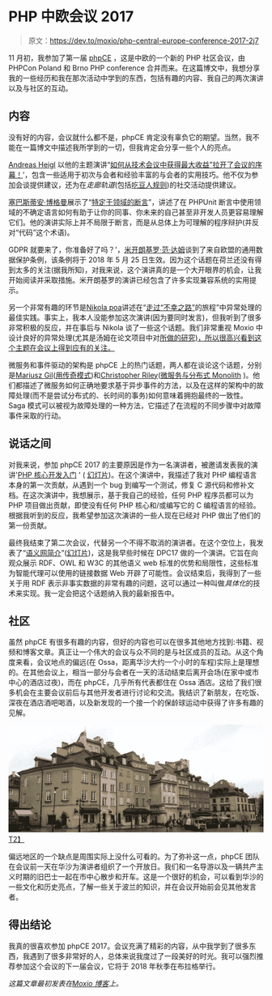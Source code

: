 # PHP 中欧会议 2017

> 原文：<https://dev.to/moxio/php-central-europe-conference-2017-2j7>

11 月初，我参加了第一届 [phpCE](https://2017.phpce.eu/) ，这是中欧的一个新的 PHP 社区会议，由 PHPCon Poland 和 Brno PHP conference 合并而来。在这篇博文中，我想分享我的一些经历和我在那次活动中学到的东西，包括有趣的内容、我自己的两次演讲以及与社区的互动。

## 内容

没有好的内容，会议就什么都不是，phpCE 肯定没有辜负它的期望。当然，我不能在一篇博文中描述我所学到的一切，但我肯定会分享一些个人的亮点。

[Andreas Heigl](https://twitter.com/heiglandreas) 以他的主题演讲“[如何从技术会议中获得最大收益”拉开了会议的序幕！](https://joind.in/event/php-central-europe-conference/how-to-get-the-most-out-of-a-tech-conference)’，包含一些适用于初次与会者和经验丰富的与会者的实用技巧。他不仅为参加会谈提供建议，还为在*走廊轨道*(包括[吃豆人规则](http://ericholscher.com/blog/2017/aug/2/pacman-rule-conferences/))的社交活动提供建议。

[塞巴斯蒂安·博格曼](https://twitter.com/s_bergmann)展示了“[特定于领域的断言](https://joind.in/event/php-central-europe-conference/domain-specific-assertions)”，讲述了在 PHPUnit 断言中使用领域的不确定语言如何有助于让你的同事、你未来的自己甚至非开发人员更容易理解它们。他的演讲实际上并不局限于断言，而是从总体上为可理解的程序辩护(并反对“代码”这个术语)。

GDPR 就要来了，你准备好了吗？'，[米开朗基罗·范·达姆](https://twitter.com/DragonBe)谈到了来自欧盟的通用数据保护条例，该条例将于 2018 年 5 月 25 日生效。因为这个话题在荷兰还没有得到太多的关注(据我所知)，对我来说，这个演讲真的是一个大开眼界的机会，让我开始阅读并采取措施。米开朗基罗的演讲已经包含了许多实现兼容系统的实用提示。

另一个非常有趣的环节是[Nikola poa](https://twitter.com/nikolaposa)讲述在“[走过“不幸之路”](https://joind.in/event/php-central-europe-conference/journey-through-unhappy-path---dealing-with-exceptional-conditions)的旅程”中异常处理的最佳实践。事实上，我本人没能参加这次演讲(因为要同时发言)，但我听到了很多非常积极的反应，并在事后与 Nikola 谈了一些这个话题。我们非常重视 Moxio 中设计良好的异常处理(尤其是汤姆在论文项目中对[所做的研究)，所以很高兴看到这个主题在会议上得到应有的关注。](https://www.moxio.com/blog/14/understanding-exceptional-flow)

微服务和事件驱动的架构是 phpCE 上的热门话题，两人都在谈论这个话题，分别是[Mariusz Gil](https://twitter.com/mariuszgil)([用传奇模式](https://joind.in/event/php-central-europe-conference/modeling-complex-processes-and-time-with-saga-pattern))和[Christopher Riley](https://twitter.com/giveupalready)([微服务与分布式 Monolith](https://joind.in/event/php-central-europe-conference/microservices-vs-the-distributed-monolith) )。他们都描述了微服务如何正确地要求基于异步事件的方法，以及在这样的架构中的故障处理(而不是尝试分布式的、长时间的事务)如何意味着拥抱最终的一致性。Saga 模式可以被视为故障处理的一种方法，它描述了在流程的不同步骤中对故障事件采取的行动。

## 说话之间

对我来说，参加 phpCE 2017 的主要原因是作为一名演讲者，被邀请发表我的演讲'[PHP 核心开发入门](https://joind.in/event/php-central-europe-conference/getting-started-with-php-core-development) ' ( [幻灯片](https://speakerdeck.com/aboks/getting-started-with-php-core-development-phpce-2017))。在这个演讲中，我描述了我对 PHP 编程语言本身的第一次贡献，从遇到一个 bug 到编写一个测试，修复 C 源代码和修补文档。在这次演讲中，我想展示，基于我自己的经验，任何 PHP 程序员都可以为 PHP 项目做出贡献，即使没有任何 PHP 核心和/或编写它的 C 编程语言的经验。根据我听到的反应，我希望参加这次演讲的一些人现在已经对 PHP 做出了他们的第一份贡献。

最终我结束了第二次会议，代替另一个不得不取消的演讲者。在这个空位上，我发表了“[语义网简介](https://joind.in/event/php-central-europe-conference/introduction-to-the-semantic-web)”([幻灯片](https://speakerdeck.com/aboks/introduction-to-the-semantic-web-phpce-2017))，这是我早些时候在 DPC17 做的一个演讲。它旨在向观众展示 RDF、OWL 和 W3C 的其他语义 web 标准的优势和局限性，这些标准为智能代理可以使用的链接数据 Web 开辟了可能性。会议结束后，我得到了一些关于用 RDF 表示非事实数据的非常有趣的问题，这可以通过一种叫做*具体化*的技术来实现。我一定会把这个话题纳入我的最新报告中。

## 社区

虽然 phpCE 有很多有趣的内容，但好的内容也可以在很多其他地方找到:书籍、视频和博客文章。真正让一个伟大的会议与众不同的是与社区成员的互动。从这个角度来看，会议地点的偏远(在 Ossa，距离华沙大约一个小时的车程)实际上是理想的。在其他会议上，相当一部分与会者在一天的活动结束后离开会场(在家中或市中心的酒店过夜)，而在 phpCE，几乎所有代表都住在 Ossa 酒店。这给了我们很多机会在主要会议前后与其他开发者进行讨论和交流。我结识了新朋友，在吃饭、深夜在酒店酒吧喝酒，以及新发现的一个接一个的保龄球运动中获得了许多有趣的见解。

[![Warsaw on a rainy November afternoon](img/0ab5767b09337d3d027f9ca9f3d08f2d.png)T2】](https://res.cloudinary.com/practicaldev/image/fetch/s--zCgQM42b--/c_limit%2Cf_auto%2Cfl_progressive%2Cq_auto%2Cw_880/https://www.moxio.com/documents/gfx/blog/20171205_phpce_1.jpg)

偏远地区的一个缺点是周围实际上没什么可看的。为了弥补这一点，phpCE 团队在会议前一天在华沙为演讲者组织了一个开放日。我们和一名导游以及一辆共产主义时期的旧巴士一起在市中心散步和开车。这是一个很好的机会，可以看到华沙的一些文化和历史亮点，了解一些关于波兰的知识，并在会议开始前会见其他发言者。

## 得出结论

我真的很喜欢参加 phpCE 2017。会议充满了精彩的内容，从中我学到了很多东西，我遇到了很多非常好的人，总体来说我度过了一段美好的时光。我可以强烈推荐参加这个会议的下一届会议，它将于 2018 年秋季在布拉格举行。

*这篇文章最初发表在[Moxio 博客](https://www.moxio.com/blog/22/php-central-europe-conference-2017)上。*